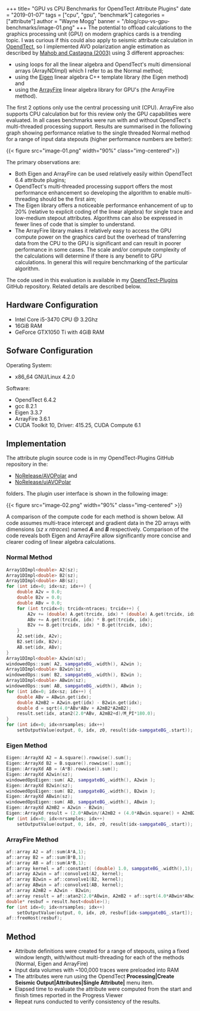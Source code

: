 +++
title= "GPU vs CPU Benchmarks for OpendTect Attribute Plugins"
date = "2019-01-07"
tags = ["cpu", "gpu", "benchmark"]
categories = ["attribute"]
author = "Wayne Mogg"
banner = "/blog/cpu-vs-gpu-benchmarks/image-01.png"
+++
The potential to offload calculations to the graphics processing unit (GPU) on modern graphics cards is a trending topic. I was curious if this could also apply to seismic attribute calculation in [OpendTect](https://opendtect.org/), so I implemented AVO polarization angle estimation as described by [Mahob and Castagna (2003)](https://library.seg.org/doi/10.1190/1.1581037 "AVO polarization and hodograms: AVO strength and polarization product. Patrice Nsoga Mahob and John P. Castagna, GEOPHYSICS, VOL. 68, NO. 3, MAY-JUNE 2003") using 3 different approaches:
<!--more-->
-  using loops for all the linear algebra and OpendTect's multi dimensional arrays (ArrayNDImpl) which I refer to as the Normal method;
-  using the [Eigen](http://eigen.tuxfamily.org/index.php?title=Main_Page) linear algebra C++ template library (the Eigen method) and
-  using the [ArrayFire](https://arrayfire.com/) linear algebra library for GPU's (the ArrayFire method).

The first 2 options only use the central processing unit (CPU). ArrayFire also supports CPU calculation but for this review only the GPU capabilities were evaluated. In all cases benchmarks were run with and without OpendTect's multi-threaded processing support. Results are summarised in the following graph showing performance relative to the single threaded Normal method for a range of input data stepouts (higher performance numbers are better):

{{< figure src="image-01.png" width="90%" class="img-centered">}}

The primary observations are:

-  Both Eigen and ArrayFire can be used relatively easily within OpendTect 6.4 attribute plugins;
-  OpendTect's multi-threaded processing support offers the most performance enhancement so developing the algorithm to enable multi-threading should be the first aim;
-  The Eigen library offers a noticeable performance enhancement of up to 20% (relative to explicit coding of the linear algebra) for single trace and low-medium stepout attributes. Algorithms can also be expressed in fewer lines of code that is simpler to understand.
-  The ArrayFire library makes it relatively easy to access the GPU compute power on the graphics card but the overhead of transferring data from the CPU to the GPU is significant and can result in poorer performance in some cases. The scale and/or compute complexity of the calculations will determine if there is any benefit to GPU calculations. In general this will require benchmarking of the particular algorithm.    

The code used in this evaluation is available in my [OpendTect-Plugins](https://github.com/waynegm/OpendTect-Plugins) GitHub repository. Related details are described below.

## Hardware Configuration

-  Intel Core i5-3470 CPU @ 3.2Ghz
-  16GiB RAM
-  GeForce GTX1050 Ti with 4GiB RAM

## Sofware Configuration

Operating System:

-  x86_64 GNU/Linux 4.2.0

Software:

-  OpendTect 6.4.2
-  gcc 8.2.1
-  Eigen 3.3.7
-  ArrayFire 3.6.1
-  CUDA Toolkit 10, Driver: 415.25, CUDA Compute 6.1

## Implementation
The attribute plugin source code is in my OpendTect-Plugins GitHub repository in the:

-  [NoRelease/AVOPolar](https://github.com/waynegm/OpendTect-Plugins/tree/master/plugins/NoRelease/AVOPolar) and
-  [NoRelease/uiAVOPolar](https://github.com/waynegm/OpendTect-Plugins/tree/master/plugins/NoRelease/uiAVOPolar)

folders. The plugin user interface is shown in the following image:

{{< figure src="image-02.png" width="90%" class="img-centered" >}}

A comparison of the compute code for each method is shown below. All code assumes multi-trace intercept and gradient data in the 2D arrays with dimensions (*sz x ntraces*) named ***A*** and ***B*** respectively. Comparison of the code reveals both Eigen and ArrayFire allow significantly more concise and clearer coding of linear algebra calculations.

### Normal Method

```c++
Array1DImpl<double> A2(sz);
Array1DImpl<double> B2(sz);
Array1DImpl<double> AB(sz);
for (int idx=0; idx<sz; idx++) {
    double A2v = 0.0;
    double B2v = 0.0;
    double ABv = 0.0;
    for (int trcidx=0; trcidx<ntraces; trcidx++) {
        A2v += (double) A.get(trcidx, idx) * (double) A.get(trcidx, idx);
        ABv += A.get(trcidx, idx) * B.get(trcidx, idx);
        B2v += B.get(trcidx, idx) * B.get(trcidx, idx);
    }
    A2.set(idx, A2v);
    B2.set(idx, B2v);
    AB.set(idx, ABv);
}
Array1DImpl<double> A2win(sz);
windowedOps::sum( A2, sampgateBG_.width(), A2win );
Array1DImpl<double> B2win(sz);
windowedOps::sum( B2, sampgateBG_.width(), B2win );
Array1DImpl<double> ABwin(sz);
windowedOps::sum( AB, sampgateBG_.width(), ABwin );
for (int idx=0; idx<sz; idx++) {
    double ABv = ABwin.get(idx);
    double A2mB2 = A2win.get(idx) - B2win.get(idx);
    double d = sqrt(4.0*ABv*ABv + A2mB2*A2mB2);
    result.set(idx, atan2(2.0*ABv, A2mB2+d)/M_PI*180.0);
}
for (int idx=0; idx<nrsamples; idx++)
    setOutputValue(output, 0, idx, z0, result(idx-sampgateBG_.start));
```
### Eigen Method
```c++
Eigen::ArrayXd A2 = A.square().rowwise().sum();
Eigen::ArrayXd B2 = B.square().rowwise().sum();
Eigen::ArrayXd AB = (A*B).rowwise().sum();
Eigen::ArrayXd A2win(sz);
windowedOpsEigen::sum( A2, sampgateBG_.width(), A2win );
Eigen::ArrayXd B2win(sz);
windowedOpsEigen::sum( B2, sampgateBG_.width(), B2win );
Eigen::ArrayXd ABwin(sz);
windowedOpsEigen::sum( AB, sampgateBG_.width(), ABwin );
Eigen::ArrayXd A2mB2 = A2win - B2win;
Eigen::ArrayXd result = (2.0*ABwin/(A2mB2 + (4.0*ABwin.square() + A2mB2.square()).sqrt())).atan()/M_PI*180.0;
for (int idx=0; idx<nrsamples; idx++)
    setOutputValue(output, 0, idx, z0, result(idx-sampgateBG_.start));
```
### ArrayFire Method
```c++
af::array A2 = af::sum(A*A,1);
af::array B2 = af::sum(B*B,1);
af::array AB = af::sum(A*B,1);
af::array kernel = af::constant( (double) 1.0, sampgateBG_.width(),1);
af::array A2win = af::convolve1(A2, kernel);
af::array B2win = af::convolve1(B2, kernel);
af::array ABwin = af::convolve1(AB, kernel);
af::array A2mB2 = A2win - B2win;
af::array result = af::atan2(2.0*ABwin, A2mB2 + af::sqrt(4.0*ABwin*ABwin + A2mB2*A2mB2))/M_PI*180.0;
double* resbuf = result.host<double>();
for (int idx=0; idx<nrsamples; idx++)
    setOutputValue(output, 0, idx, z0, resbuf[idx-sampgateBG_.start]);
af::freeHost(resbuf);
```


## Method

-  Attribute definitions were created for a range of stepouts, using a fixed window length, with/without multi-threading for each of the methods (Normal, Eigen and ArrayFire)
-  Input data volumes with ~100,000 traces were preloaded into RAM
-  The attributes were run using the OpendTect **Processing|Create Seismic Output|Attributes|Single Attribute|** menu item.
-  Elapsed time to evaluate the attribute were computed from the start and finish times reported in the Progress Viewer
-  Repeat runs conducted to verify consistency of the results.



